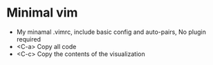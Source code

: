 # Minimal vim
+ My minamal .vimrc, include basic config and auto-pairs, No plugin required
+ \<C\-a\> Copy all code
+ \<C\-c\> Copy the contents of the visualization
